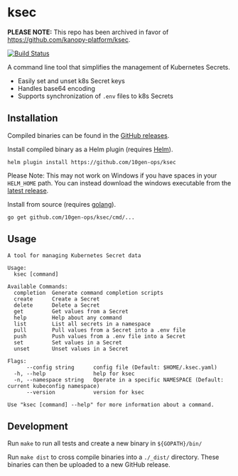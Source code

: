# ksec

**PLEASE NOTE:** This repo has been archived in favor of https://github.com/kanopy-platform/ksec.

[![Build Status](https://cloud.drone.io/api/badges/10gen-ops/ksec/status.svg)](https://cloud.drone.io/10gen-ops/ksec)

A command line tool that simplifies the management of Kubernetes Secrets.
- Easily set and unset k8s Secret keys
- Handles base64 encoding
- Supports synchronization of `.env` files to k8s Secrets

## Installation

Compiled binaries can be found in the [GitHub releases](https://github.com/10gen-ops/ksec/releases).

Install compiled binary as a Helm plugin (requires [Helm](https://docs.helm.sh/using_helm/#installing-helm)).

    helm plugin install https://github.com/10gen-ops/ksec

Please Note: This may not work on Windows if you have spaces in your `HELM_HOME` path. You can instead download the windows executable from the [latest release](https://github.com/10gen-ops/ksec/releases/latest).

Install from source (requires [golang](https://golang.org/doc/install#install)).

    go get github.com/10gen-ops/ksec/cmd/...

## Usage
```
A tool for managing Kubernetes Secret data

Usage:
  ksec [command]

Available Commands:
  completion  Generate command completion scripts
  create      Create a Secret
  delete      Delete a Secret
  get         Get values from a Secret
  help        Help about any command
  list        List all secrets in a namespace
  pull        Pull values from a Secret into a .env file
  push        Push values from a .env file into a Secret
  set         Set values in a Secret
  unset       Unset values in a Secret

Flags:
      --config string      config file (Default: $HOME/.ksec.yaml)
  -h, --help               help for ksec
  -n, --namespace string   Operate in a specific NAMESPACE (Default: current kubeconfig namespace)
      --version            version for ksec

Use "ksec [command] --help" for more information about a command.
```

## Development

Run `make` to run all tests and create a new binary in `${GOPATH}/bin/`

Run `make dist` to cross compile binaries into a `./_dist/` directory. These binaries can then be uploaded to a new GitHub release.
